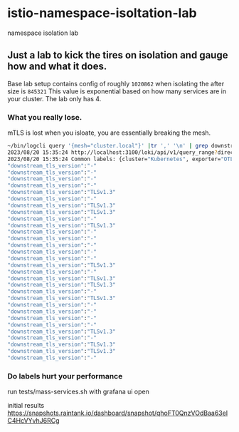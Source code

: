 # istio-namespace-isoltation-lab
namespace isolation lab

## Just a lab to kick the tires on isolation and gauge how and what it does.

Base lab setup contains config of roughly `1020862` when isolating the after size is `845321` This value is exponential based on how many services are in your cluster. The lab only has 4. 

### What you really lose.
mTLS is lost when you isloate, you are essentially breaking the mesh.

```sh
~/bin/logcli query '{mesh="cluster.local"}' |tr ',' '\n' | grep downstream_tls_version 
2023/08/20 15:35:24 http://localhost:3100/loki/api/v1/query_range?direction=BACKWARD&end=1692563724191015386&limit=30&query=%7Bmesh%3D%22cluster.local%22%7D&start=1692560124191015386
2023/08/20 15:35:24 Common labels: {cluster="Kubernetes", exporter="OTLP", mesh="cluster.local"}
"downstream_tls_version":"-"
"downstream_tls_version":"-"
"downstream_tls_version":"-"
"downstream_tls_version":"-"
"downstream_tls_version":"TLSv1.3"
"downstream_tls_version":"-"
"downstream_tls_version":"TLSv1.3"
"downstream_tls_version":"TLSv1.3"
"downstream_tls_version":"-"
"downstream_tls_version":"TLSv1.3"
"downstream_tls_version":"-"
"downstream_tls_version":"-"
"downstream_tls_version":"-"
"downstream_tls_version":"-"
"downstream_tls_version":"-"
"downstream_tls_version":"TLSv1.3"
"downstream_tls_version":"-"
"downstream_tls_version":"TLSv1.3"
"downstream_tls_version":"TLSv1.3"
"downstream_tls_version":"-"
"downstream_tls_version":"TLSv1.3"
"downstream_tls_version":"-"
"downstream_tls_version":"-"
"downstream_tls_version":"-"
"downstream_tls_version":"-"
"downstream_tls_version":"TLSv1.3"
"downstream_tls_version":"-"
"downstream_tls_version":"TLSv1.3"
"downstream_tls_version":"TLSv1.3"
"downstream_tls_version":"-"

```


### Do labels hurt your performance

run tests/mass-services.sh with grafana ui open

initial results https://snapshots.raintank.io/dashboard/snapshot/qhoFT0QnzVOdBaa63elC4HcVYvhJ6RCg